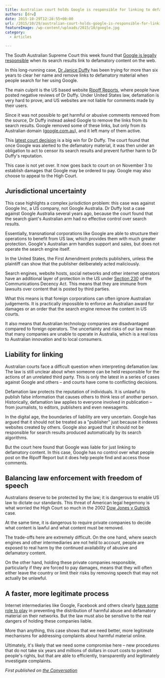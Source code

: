 ```yaml
---
title: Australian court holds Google is responsible for linking to defamatory websites
authors: [drw]
date: 2015-10-29T12:28:55+00:00
url: /2015/10/29/australian-court-holds-google-is-responsible-for-linking-to-defamatory-websites/
featureImage: /wp-content/uploads/2015/10/google.jpg
category:
  - Articles

---
```

The South Australian Supreme Court this week found that [Google is legally responsible][1] when its search results link to defamatory content on the web.

In this long-running case, [Dr Janice Duffy][2] has been trying for more than six years to clear her name and remove links to defamatory material when people search for her using Google.

The main culprit is the US based website [Ripoff Reports][3], where people have posted negative reviews of Dr Duffy. Under United States law, defamation is very hard to prove, and US websites are not liable for comments made by their users.

Since it was not possible to get harmful or abusive comments removed from the source, Dr Duffy instead asked Google to remove the links from its search results. Google removed some of these links, but only from its Australian domain ([google.com.au][4]), and it left many of them active.

This [latest court decision][5] is a big win for Dr Duffy. The court found that once Google was alerted to the defamatory material, it was then under an obligation to act to censor its search results and prevent further harm to Dr Duffy's reputation.

This case is not yet over. It now goes back to court on on November 3 to establish damages that Google may be ordered to pay. Google may also choose to appeal to the High Court.

## Jurisdictional uncertainty

This case highlights a complex jurisdiction problem: this case was against Google Inc, a US company, not Google Australia. Dr Duffy lost a case against Google Australia several years ago, because the court found that the search giant's Australian arm had no effective control over search results.

Essentially, transnational corporations like Google are able to structure their operations to benefit from US law, which provides them with much greater protection. Google's Australian arm handles support and sales, but does not operate the search engine itself.

In the United States, the First Amendment protects publishers, unless the plaintiff can show that the publisher deliberately acted maliciously.

Search engines, website hosts, social networks and other internet operators have an additional layer of protection in the US under [Section 230][6] of the Communications Decency Act. This means that they are immune from lawsuits over content that is posted by third parties.

What this means is that foreign corporations can often ignore Australian judgements. It is practically impossible to enforce an Australian award for damages or an order that the search engine remove the content in US courts.

It also means that Australian technology companies are disadvantaged compared to foreign operators. The uncertainty and risks of our law mean that many companies are unable to operate in Australia, which is a real loss to Australian innovation and to local consumers.

## Liability for linking

Australian courts face a difficult question when interpreting defamation law. The law is still unclear about when someone can be held responsible for the actions of an unrelated third party. This is only the latest in a series of cases against Google and others – and courts have come to conflicting decisions.

Defamation law protects the reputation of individuals. It is unlawful to publish false information that causes others to think less of another person. Historically, defamation law applies to everyone involved in publication – from journalists, to editors, publishers and even newsagents.

In the digital age, the boundaries of liability are very uncertain. Google has argued that it should not be treated as a "publisher" just because it indexes websites created by others. Google also argued that it should not be responsible for search results produced automatically by its search algorithms.

But the court here found that Google was liable for just linking to defamatory content. In this case, Google has no control over what people post on the Ripoff Report but it does help people find and access those comments.

## Balancing law enforcement with freedom of speech

Australians deserve to be protected by the law; it is dangerous to enable US law to dictate our standards. This threat of American legal hegemony is what worried the High Court so much in the 2002 [Dow Jones v Gutnick][7] case.

At the same time, it is dangerous to require private companies to decide what content is lawful and what content must be removed.

The trade-offs here are extremely difficult. On the one hand, where search engines and other intermediaries are not held to account, people are exposed to real harm by the continued availability of abusive and defamatory content.

On the other hand, holding these private companies responsible, particularly if they are forced to pay damages, means that they will often either leave the country or limit their risks by removing speech that may not actually be unlawful.

## A faster, more legitimate process

Internet intermediaries like Google, Facebook and others clearly [have some role to play][8] in preventing the distribution of harmful abuse and defamatory material on their networks. But the law must also be sensitive to the real dangers of holding these companies liable.

More than anything, this case shows that we need better, more legitimate mechanisms for addressing complaints about harmful material online.

Ultimately, it's likely that we need some compromise here – new procedures that do not take six years and millions of dollars in court costs to protect people's rights, but that are able to efficiently, transparently and legitimately investigate complaints.

_First published on [the Conversation][9]_

 [1]: http://www.news.com.au/technology/online/court-rules-google-hyperlinks-auto-complete-defamed-janice-duffy/story-fnjwmwrh-1227584540597
 [2]: http://drjaniceduffy.com/
 [3]: http://www.ripoffreport.com/
 [4]: https://www.google.com.au/
 [5]: http://www.courts.sa.gov.au/Judgments/Lists/Judgments/Attachments/2291/2015%20SASC%20170.pdf
 [6]: https://www.eff.org/issues/cda230
 [7]: http://www.austlii.edu.au/au/cases/cth/HCA/2002/56.html
 [8]: https://theconversation.com/facebook-and-google-have-a-moral-duty-to-stop-online-abuse-35377
 [9]: https://theconversation.com/australian-court-holds-google-is-responsible-for-linking-to-defamatory-websites-49883
